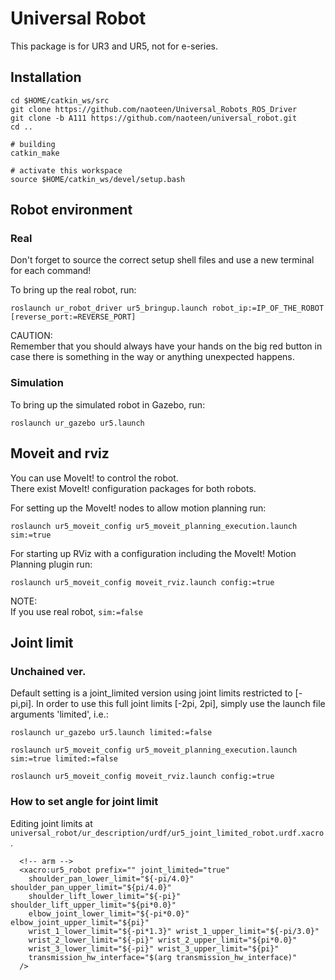 # Universal Robot

This package is for UR3 and UR5, not for e-series.

## Installation

```
cd $HOME/catkin_ws/src
git clone https://github.com/naoteen/Universal_Robots_ROS_Driver
git clone -b A111 https://github.com/naoteen/universal_robot.git
cd ..

# building
catkin_make

# activate this workspace
source $HOME/catkin_ws/devel/setup.bash
```


## Robot environment

### Real
Don't forget to source the correct setup shell files and use a new terminal for each command!   

To bring up the real robot, run:

```roslaunch ur_robot_driver ur5_bringup.launch robot_ip:=IP_OF_THE_ROBOT [reverse_port:=REVERSE_PORT]```

CAUTION:  
Remember that you should always have your hands on the big red button in case there is something in the way or anything unexpected happens.


### Simulation
To bring up the simulated robot in Gazebo, run:

```roslaunch ur_gazebo ur5.launch```


## Moveit and rviz
You can use MoveIt! to control the robot.  
There exist MoveIt! configuration packages for both robots.  

For setting up the MoveIt! nodes to allow motion planning run:

```roslaunch ur5_moveit_config ur5_moveit_planning_execution.launch sim:=true```

For starting up RViz with a configuration including the MoveIt! Motion Planning plugin run:

```roslaunch ur5_moveit_config moveit_rviz.launch config:=true```

NOTE:  
If you use real robot, ``sim:=false``



## Joint limit 

### Unchained ver.
Default setting is a joint_limited version using joint limits restricted to [-pi,pi]. In order to use this full joint limits [-2pi, 2pi], simply use the launch file arguments 'limited', i.e.:  

```roslaunch ur_gazebo ur5.launch limited:=false```

```roslaunch ur5_moveit_config ur5_moveit_planning_execution.launch sim:=true limited:=false```

```roslaunch ur5_moveit_config moveit_rviz.launch config:=true```


### How to set angle for joint limit
Editing  joint limits at ```universal_robot/ur_description/urdf/ur5_joint_limited_robot.urdf.xacro```.

```
  <!-- arm -->
  <xacro:ur5_robot prefix="" joint_limited="true"
    shoulder_pan_lower_limit="${-pi/4.0}" shoulder_pan_upper_limit="${pi/4.0}"
    shoulder_lift_lower_limit="${-pi}" shoulder_lift_upper_limit="${pi*0.0}"
    elbow_joint_lower_limit="${-pi*0.0}" elbow_joint_upper_limit="${pi}"
    wrist_1_lower_limit="${-pi*1.3}" wrist_1_upper_limit="${-pi/3.0}"
    wrist_2_lower_limit="${-pi}" wrist_2_upper_limit="${pi*0.0}"
    wrist_3_lower_limit="${-pi}" wrist_3_upper_limit="${pi}"
    transmission_hw_interface="$(arg transmission_hw_interface)"
  />
```
